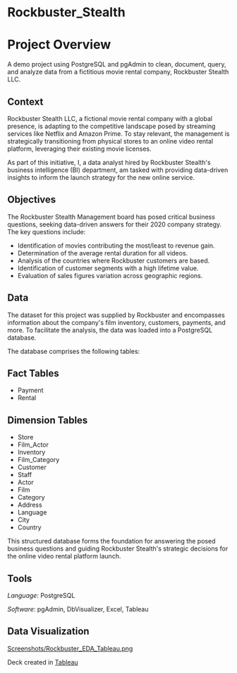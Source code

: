 # Rockbuster_Stealth

# Project Overview

A demo project using PostgreSQL and pgAdmin to clean, document, query, and analyze data from a fictitious movie rental company, Rockbuster Stealth LLC.

## Context

Rockbuster Stealth LLC, a fictional movie rental company with a global presence, is adapting to the competitive landscape posed by streaming services like Netflix and Amazon Prime. To stay relevant, the management is strategically transitioning from physical stores to an online video rental platform, leveraging their existing movie licenses.

As part of this initiative, I, a data analyst hired by Rockbuster Stealth's business intelligence (BI) department, am tasked with providing data-driven insights to inform the launch strategy for the new online service.

## Objectives

The Rockbuster Stealth Management board has posed critical business questions, seeking data-driven answers for their 2020 company strategy. The key questions include:

- Identification of movies contributing the most/least to revenue gain.
- Determination of the average rental duration for all videos.
- Analysis of the countries where Rockbuster customers are based.
- Identification of customer segments with a high lifetime value.
- Evaluation of sales figures variation across geographic regions.

## Data

The dataset for this project was supplied by Rockbuster and encompasses information about the company's film inventory, customers, payments, and more. To facilitate the analysis, the data was loaded into a PostgreSQL database.

The database comprises the following tables:

## Fact Tables

- Payment
- Rental

## Dimension Tables

- Store
- Film_Actor
- Inventory
- Film_Category
- Customer
- Staff
- Actor
- Film
- Category
- Address
- Language
- City
- Country

This structured database forms the foundation for answering the posed business questions and guiding Rockbuster Stealth's strategic decisions for the online video rental platform launch.


## Tools

_Language_: PostgreSQL

_Software_: pgAdmin, DbVisualizer, Excel, Tableau

## Data Visualization

[Screenshots/Rockbuster_EDA_Tableau.png](https://github.com/gsmgla/Rockbuster_Stealth/blob/main/Screenshots/Rockbuster_EDA_Tableau.png)

Deck created in [Tableau](https://public.tableau.com/app/profile/greta.lawani/viz/3_10RockbusterStealthLLC/RockbusterCompetitivenessAnalysis)
